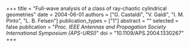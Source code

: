 +++
title = "Full-wave analysis of a class of ray-chaotic cylindrical geometries"
date = 2004-06-01
authors = ["G. Castaldi", "V. Galdi", "I. M. Pinto", "L. B. Felsen"]
publication_types = ["1"]
abstract = ""
selected = false
publication = "*Proc. IEEE Antennas and Propagation Society International Symposium (APS-URSI)*"
doi = "10.1109/APS.2004.1330267"
+++

